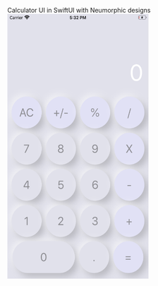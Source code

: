 Calculator UI in SwiftUI with Neumorphic designs
<br>
<img src="https://github.com/AbhishekPMukundan/Calculator/blob/master/Calculator/Calculator.png" width="320" height="600"/>

